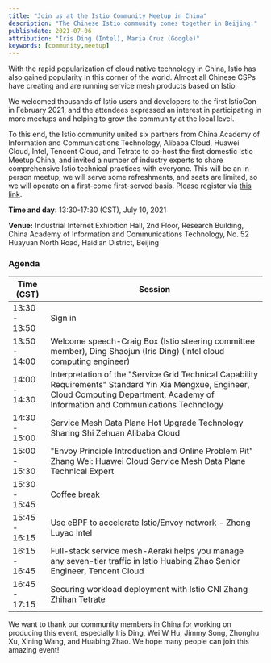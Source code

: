 ```yaml
---
title: "Join us at the Istio Community Meetup in China"
description: "The Chinese Istio community comes together in Beijing."
publishdate: 2021-07-06
attribution: "Iris Ding (Intel), Maria Cruz (Google)"
keywords: [community,meetup]
---
```


With the rapid popularization of cloud native technology in China, Istio has also gained popularity in this corner of the world. Almost all Chinese CSPs have creating and are running service mesh products based on Istio. 

We welcomed thousands of Istio users and developers to the first IstioCon in February 2021, and the attendees expressed an interest in participating in more meetups and helping to grow the community at the local level.

To this end, the Istio community united six partners from China Academy of Information and Communications Technology, Alibaba Cloud, Huawei Cloud, Intel, Tencent Cloud, and Tetrate to co-host the first domestic Istio Meetup China, and invited a number of industry experts to share comprehensive Istio technical practices with everyone. This will be an in-person meetup, we will serve some refreshments, and seats are limited, so we will operate on a first-come first-served basis. Please register via [this link](https://www.huodongxing.com/event/7604616393700?td=3381727549788).

**Time and day:** 13:30-17:30 (CST), July 10, 2021

**Venue:** Industrial Internet Exhibition Hall, 2nd Floor, Research Building, China Academy of Information and Communications Technology, No. 52 Huayuan North Road, Haidian District, Beijing

### Agenda

| Time (CST) | Session |
| --- | --- |
| 13:30 - 13:50 | Sign in |
| 13:50 - 14:00 | Welcome speech-Craig Box (Istio steering committee member), Ding Shaojun (Iris Ding) (Intel cloud computing engineer)|
| 14:00 - 14:30 | Interpretation of the "Service Grid Technical Capability Requirements" Standard Yin Xia Mengxue, Engineer, Cloud Computing Department, Academy of Information and Communications Technology |
| 14:30 - 15:00 | Service Mesh Data Plane Hot Upgrade Technology Sharing Shi Zehuan Alibaba Cloud |
| 15:00 - 15:30 | "Envoy Principle Introduction and Online Problem Pit" Zhang Wei: Huawei Cloud Service Mesh Data Plane Technical Expert |
| 15:30 - 15:45 | Coffee break |
| 15:45 - 16:15 | Use eBPF to accelerate Istio/Envoy network - Zhong Luyao Intel |
| 16:15 - 16:45 | Full-stack service mesh-Aeraki helps you manage any seven-tier traffic in Istio Huabing Zhao Senior Engineer, Tencent Cloud |
| 16:45 - 17:15 | Securing workload deployment with Istio CNI Zhang Zhihan Tetrate |

We want to thank our community members in China for working on producing this event, especially Iris Ding, Wei W Hu, Jimmy Song, Zhonghu Xu, Xining Wang, and Huabing Zhao. We hope many people can join this amazing event!
